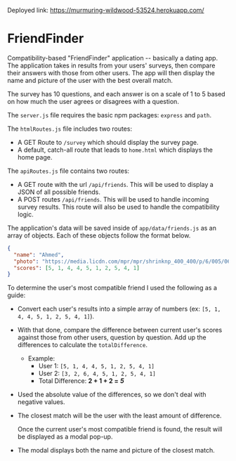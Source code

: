 Deployed link: https://murmuring-wildwood-53524.herokuapp.com/

# FriendFinder

Compatibility-based "FriendFinder" application -- basically a dating app. The application takes in results from your users' surveys, then compare their answers with those from other users. The app will then display the name and picture of the user with the best overall match.

The survey has 10 questions, and each answer is on a scale of 1 to 5 based on how much the user agrees or disagrees with a question.

The `server.js` file requires the basic npm packages: `express` and `path`.

The `htmlRoutes.js` file includes two routes:

- A GET Route to `/survey` which should display the survey page.
- A default, catch-all route that leads to `home.html` which displays the home page.

The `apiRoutes.js` file contains two routes:

- A GET route with the url `/api/friends`. This will be used to display a JSON of all possible friends.
- A POST routes `/api/friends`. This will be used to handle incoming survey results. This route will also be used to handle the compatibility logic.

The application's data will be saved inside of `app/data/friends.js` as an array of objects. Each of these objects follow the format below.

```json
{
  "name": "Ahmed",
  "photo": "https://media.licdn.com/mpr/mpr/shrinknp_400_400/p/6/005/064/1bd/3435aa3.jpg",
  "scores": [5, 1, 4, 4, 5, 1, 2, 5, 4, 1]
}
```

To determine the user's most compatible friend I used the following as a guide:

- Convert each user's results into a simple array of numbers (ex: `[5, 1, 4, 4, 5, 1, 2, 5, 4, 1]`).
- With that done, compare the difference between current user's scores against those from other users, question by question. Add up the differences to calculate the `totalDifference`.
  - Example:
    - User 1: `[5, 1, 4, 4, 5, 1, 2, 5, 4, 1]`
    - User 2: `[3, 2, 6, 4, 5, 1, 2, 5, 4, 1]`
    - Total Difference: **2 + 1 + 2 =** **_5_**
- Used the absolute value of the differences, so we don't deal with negative values.
- The closest match will be the user with the least amount of difference.

  Once the current user's most compatible friend is found, the result will be displayed as a modal pop-up.

- The modal displays both the name and picture of the closest match.

